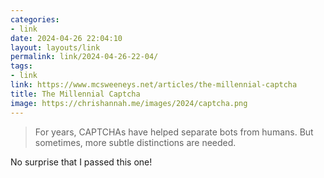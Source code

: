 ```yaml
---
categories:
- link
date: 2024-04-26 22:04:10
layout: layouts/link
permalink: link/2024-04-26-22-04/
tags:
- link
link: https://www.mcsweeneys.net/articles/the-millennial-captcha
title: The Millennial Captcha
image: https://chrishannah.me/images/2024/captcha.png
---
```


> For years, CAPTCHAs have helped separate bots from humans. But sometimes, more subtle distinctions are needed.

No surprise that I passed this one!
